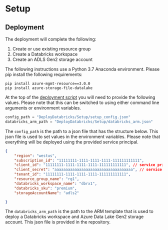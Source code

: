 # Setup


## Deployment

The deployment will complete the following:
1. Create or use existing resource group
1. Create a Databricks workspace
1. Create an ADLS Gen2 storage account


The following instructions use a Python 3.7 Anaconda environment. Please pip install the following requirements:
```
pip install azure-mgmt-resource==3.0.0
pip install azure-storage-file-datalake
```


At the top of the [deployment script](DeployDatabricks/Setup/InfrastructureDeploy.py) you will need to provide the following values. Please note that this can be switched to using either command line arguments or environment variables. 
```python
config_path = "DeployDatabricks/Setup/setup_config.json"
databricks_arm_path = "DeployDatabricks/Setup/databricks_arm.json"
```


The `config_path` is the path to a json file that has the structure below. This json file is used to set values in the environment variables. Please note that everything will be deployed using the provided service principal. 
```json
{
    "region": "westus",
    "subscription_id": "11111111-1111-1111-1111-111111111111",
    "client_id": "11111111-1111-1111-1111-111111111111", // service principal
    "client_secret": "aaaaaaaaaaaaaaaaaaaaaaaaaaaaaaaaaaa", // service principal secret
    "tenant_id": "11111111-1111-1111-1111-111111111111",
    "resource_group_name": "rg1",
    "databricks_workspace_name": "dbrx1",
    "databricks_sku": "premium",
    "storageAccountName": "adls2"

}
```

The `databricks_arm_path` is the path to the ARM template that is used to deploy a Databricks workspace and Azure Data Lake Gen2 storage account. This json file is provided in the repository. 

